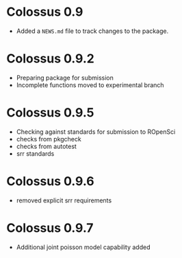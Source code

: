 # Colossus 0.9

* Added a `NEWS.md` file to track changes to the package.

# Colossus 0.9.2

* Preparing package for submission
* Incomplete functions moved to experimental branch

# Colossus 0.9.5

* Checking against standards for submission to ROpenSci
* checks from pkgcheck
* checks from autotest
* srr standards

# Colossus 0.9.6

* removed explicit srr requirements

# Colossus 0.9.7

* Additional joint poisson model capability added
